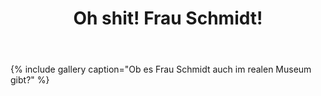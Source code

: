 ﻿---
title: "Oh shit! Frau Schmidt!"
layout: archive
classes: wide
gallery:
  - url: /img/FrauSchmidt1.jpg
    image_path: /img/FrauSchmidt.jpg
    alt: "Frau Schmidt"
    title: "Zwei Fischotter auf einem Baumstamm"
  - url: /img/FrauSchmidt2.jpg
    image_path: /img/FrauSchmidt2.jpg
    alt: "Frau Schmidt"
    title: "fressender Otter im Wasser"
  - url: /img/FrauSchmidt3.jpg
    image_path: /img/FrauSchmidt3.jpg
    alt: "Fischotter"
    title: "Frau Schmidt"
---

{% include gallery caption="Ob es Frau Schmidt auch im realen Museum gibt?" %}
